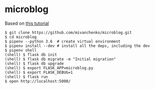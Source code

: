 # microblog
Based on [this tutorial](https://blog.miguelgrinberg.com/post/the-flask-mega-tutorial-part-i-hello-world)

```
$ git clone https://github.com/mivanchenko/microblog.git 
$ cd microblog
$ pipenv --python 3.6  # create virtual environment
$ pipenv install --dev # install all the deps, including the dev
$ pipenv shell
(shell) $ flask db init
(shell) $ flask db migrate -m "Initial migration"
(shell) $ flask db upgrade
(shell) $ export FLASK_APP=microblog.py
(shell) $ export FLASK_DEBUG=1
(shell) $ flask run
$ open http://localhost:5000/
```

